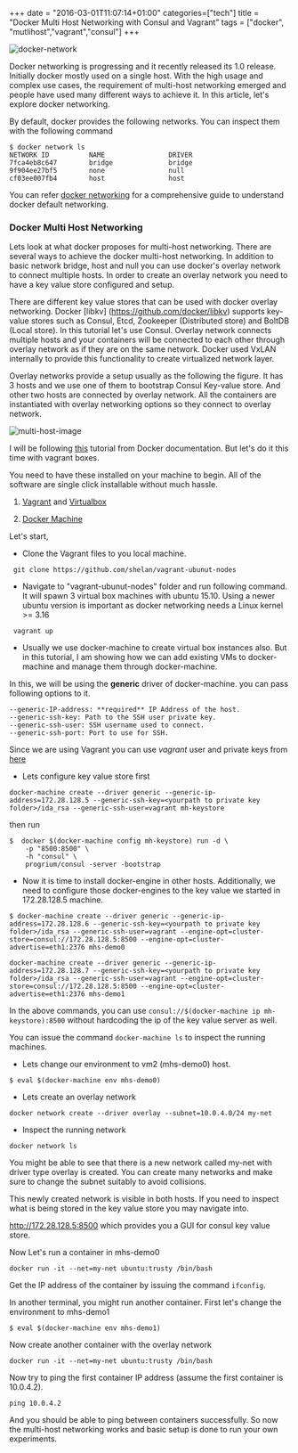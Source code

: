 +++
date = "2016-03-01T11:07:14+01:00"
categories=["tech"]
title = "Docker Multi Host Networking with Consul and Vagrant"
tags = ["docker", "mutlihost","vagrant","consul"]
+++

<img src="/images/docker-network.jpg" alt="docker-network" class="img-rounded img-responsive">

Docker networking is progressing and it recently released its 1.0 release. Initially docker mostly used on a single host. With the high usage and complex use cases, the requirement of multi-host networking emerged and people have used many different ways to achieve it. In this article, let's explore docker networking.

By default, docker provides the following networks. You can inspect them with the following command

```
$ docker network ls
NETWORK ID          NAME                DRIVER
7fca4eb8c647        bridge              bridge
9f904ee27bf5        none                null
cf03ee007fb4        host                host
```

You can refer [docker networking](https://docs.docker.com/engine/userguide/networking/dockernetworks/) for a comprehensive guide to understand docker default networking.



### Docker Multi Host Networking

Lets look at what docker proposes for multi-host networking. There are several ways to achieve the docker multi-host networking. In addition to basic network bridge, host and null you can use docker's overlay network to connect multiple hosts. In order to create an overlay network you need to have a key value store configured and setup. 

There are different key value stores that can be used with docker overlay networking. Docker [libkv] (https://github.com/docker/libkv) supports key-value stores such as Consul, Etcd, Zookeeper (Distributed store) and BoltDB (Local store). In this tutorial let's use Consul. Overlay network connects multiple hosts and your containers will be connected to each other through overlay network as if they are on the same network. Docker used VxLAN internally to provide this functionality to create virtualized network layer.

Overlay networks provide a setup usually as the following the figure. It has 3 hosts and we use one of them to bootstrap Consul Key-value store. And other two hosts are connected by overlay network. All the containers are instantiated with overlay networking options so they connect to overlay network.

<img src="/images/multi-host.png" alt="multi-host-image" class="img-rounded img-responsive">

I will be following [this](https://docs.docker.com/engine/userguide/networking/get-started-overlay/) tutorial from Docker documentation. But let's do it this time with vagrant boxes. 

You need to have these installed on your machine to begin. All of the software are single click installable without much hassle.

1) [Vagrant](https://www.vagrantup.com/downloads.html) and [Virtualbox](https://www.virtualbox.org/wiki/Downloads)

2) [Docker Machine](https://docs.docker.com/machine/install-machine/)

Let's start,

* Clone the Vagrant files to you local machine.

``` git clone https://github.com/shelan/vagrant-ubunut-nodes```

* Navigate to "vagrant-ubunut-nodes" folder and run following command. It will spawn 3 virtual box machines with ubuntu 15.10. Using a newer ubuntu version is important as docker networking needs a Linux kernel >= 3.16

``` vagrant up```

* Usually we use docker-machine to create virtual box instances also. But in this tutorial, I am showing how we can add existing VMs to docker-machine and manage them through docker-machine.

In this, we will be using the **generic** driver of docker-machine. you can pass following options to it.

```
--generic-IP-address: **required** IP Address of the host.
--generic-ssh-key: Path to the SSH user private key.
--generic-ssh-user: SSH username used to connect.
--generic-ssh-port: Port to use for SSH.
```

Since we are using Vagrant you can use *vagrant* user and private keys from [here](https://github.com/mitchellh/vagrant/tree/master/keys)

* Lets configure key value store first

```docker-machine create --driver generic --generic-ip-address=172.28.128.5 --generic-ssh-key=<yourpath to private key folder>/ida_rsa --generic-ssh-user=vagrant mh-keystore ```

then run

```
$  docker $(docker-machine config mh-keystore) run -d \
    -p "8500:8500" \
    -h "consul" \
    progrium/consul -server -bootstrap
```

  * Now it is time to install docker-engine in other hosts. Additionally, we need to configure those docker-engines to the key value we started in 172.28.128.5 machine.

```
$ docker-machine create --driver generic --generic-ip-address=172.28.128.6 --generic-ssh-key=<yourpath to private key folder>/ida_rsa --generic-ssh-user=vagrant --engine-opt=cluster-store=consul://172.28.128.5:8500 --engine-opt=cluster-advertise=eth1:2376 mhs-demo0
```

```
docker-machine create --driver generic --generic-ip-address=172.28.128.7 --generic-ssh-key=<yourpath to private key folder>/ida_rsa --generic-ssh-user=vagrant --engine-opt=cluster-store=consul://172.28.128.5:8500 --engine-opt=cluster-advertise=eth1:2376 mhs-demo1
```

In the above commands, you can use ```consul://$(docker-machine ip mh-keystore):8500``` without hardcoding the ip of the key value server as well.

You can issue the command ```docker-machine ls``` to inspect the running machines.



* Lets change our environment to vm2 (mhs-demo0) host.

```
$ eval $(docker-machine env mhs-demo0)
```

*  Lets create an overlay network
```
docker network create --driver overlay --subnet=10.0.4.0/24 my-net
```

* Inspect the running network 

```
docker network ls
```

You might be able to see that there is a new network called my-net with driver type overlay is created. You can create many networks and make sure to change the subnet suitably to avoid collisions.

This newly created network is visible in both hosts. If you need to inspect what is being stored in the key value store you may navigate into.

http://172.28.128.5:8500 which provides you a GUI for consul key value store.


Now Let's run a container in mhs-demo0

``` 
docker run -it --net=my-net ubuntu:trusty /bin/bash
```

Get the IP address of the container by issuing the command ```ifconfig```.

In another terminal, you might run another container. First let's change the environment to mhs-demo1

```
$ eval $(docker-machine env mhs-demo1)
```

Now create another container with the overlay network

``` 
docker run -it --net=my-net ubuntu:trusty /bin/bash
```

Now try to ping the first container IP address (assume the first container is 10.0.4.2).

```
ping 10.0.4.2
```

And you should be able to ping between containers successfully. So now the multi-host networking works and basic setup is done to run your own experiments.

